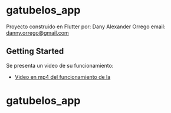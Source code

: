 # gatubelos_app

Proyecto construido en Flutter
por: Dany Alexander Orrego
email: danny.orrego@gmail.com

## Getting Started

Se presenta un video de su funcionamiento:

- [Video en mp4 del funcionamiento de la ](https://drive.google.com/file/d/1dWsQ49aM7AbsbouJa8rYYv8RXd4d6MuK/view?usp=sharing)


# gatubelos_app
